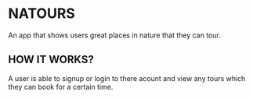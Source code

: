 # NATOURS

An app that shows users great places in nature that they can tour.

## HOW IT WORKS?
A user is able to signup or login to there acount and view any tours which they can book for a certain time.
